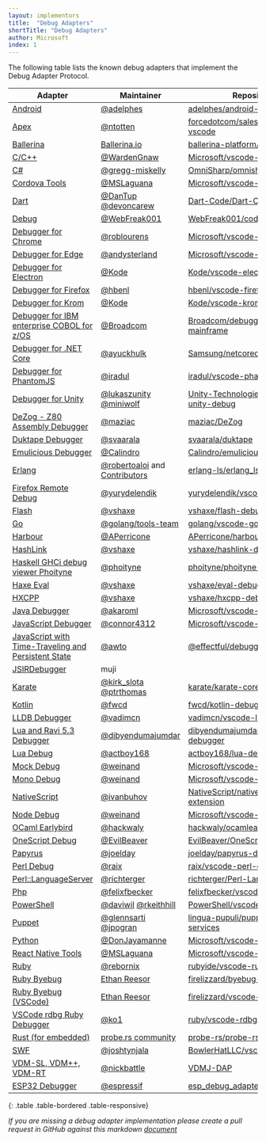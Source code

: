 ```yaml
---
layout: implementors
title:  "Debug Adapters"
shortTitle: "Debug Adapters"
author: Microsoft
index: 1
---
```


The following table lists the known debug adapters that implement the Debug Adapter Protocol.

| Adapter | Maintainer | Repository |
|---------|------------|------------|
[Android](https://marketplace.visualstudio.com/items?itemName=adelphes.android-dev-ext)|[@adelphes](https://github.com/adelphes)| [adelphes/android-dev-ext](https://github.com/adelphes/android-dev-ext)
[Apex](https://marketplace.visualstudio.com/items?itemName=salesforce.salesforcedx-vscode-apex-debugger)|[@ntotten](https://github.com/ntotten)| [forcedotcom/salesforcedx-vscode](https://github.com/forcedotcom/salesforcedx-vscode)
| [Ballerina](https://marketplace.visualstudio.com/items?itemName=wso2.ballerina) | [Ballerina.io](https://ballerina.io/) | [ballerina-platform/ballerina-lang](https://github.com/ballerina-platform/ballerina-lang/) |
[C/C++](https://marketplace.visualstudio.com/items?itemName=ms-vscode.cpptools)|[@WardenGnaw](https://github.com/WardenGnaw)| [Microsoft/vscode-cpptools](https://github.com/Microsoft/vscode-cpptools)
[C#](https://marketplace.visualstudio.com/items?itemName=ms-vscode.csharp)|[@gregg-miskelly](https://github.com/gregg-miskelly)|[OmniSharp/omnisharp-vscode](https://github.com/OmniSharp/omnisharp-vscode)
[Cordova Tools](https://marketplace.visualstudio.com/items?itemName=vsmobile.cordova-tools)|[@MSLaguana](https://github.com/MSLaguana)|[Microsoft/vscode-cordova](https://github.com/Microsoft/vscode-cordova)
[Dart](https://marketplace.visualstudio.com/items?itemName=Dart-Code.dart-code)|[@DanTup](https://github.com/DanTup) [@devoncarew](https://github.com/devoncarew)|[Dart-Code/Dart-Code](https://github.com/Dart-Code/Dart-Code)
[Debug](https://marketplace.visualstudio.com/items?itemName=webfreak.debug)|[@WebFreak001](https://github.com/WebFreak001)|[WebFreak001/code-debug](https://github.com/WebFreak001/code-debug)
[Debugger for Chrome](https://marketplace.visualstudio.com/items?itemName=msjsdiag.debugger-for-chrome)|[@roblourens](https://github.com/roblourens)|[Microsoft/vscode-chrome-debug](https://github.com/microsoft/vscode-chrome-debug)
[Debugger for Edge](https://marketplace.visualstudio.com/items?itemName=msjsdiag.debugger-for-edge)|[@andysterland](https://github.com/andysterland)|[Microsoft/vscode-edge-debug2](https://github.com/Microsoft/vscode-edge-debug2)
[Debugger for Electron](https://marketplace.visualstudio.com/items?itemName=kodetech.electron-debug)|[@Kode](https://github.com/Kode)|[Kode/vscode-electron-debug](https://github.com/Kode/vscode-electron-debug)
[Debugger for Firefox](https://marketplace.visualstudio.com/items?itemName=hbenl.vscode-firefox-debug)|[@hbenl](https://github.com/hbenl)|[hbenl/vscode-firefox-debug](https://github.com/hbenl/vscode-firefox-debug)
[Debugger for Krom](https://marketplace.visualstudio.com/items?itemName=kodetech.krom-debug)|[@Kode](https://github.com/Kode)|[Kode/vscode-krom-debug](https://github.com/Kode/vscode-krom-debug)
[Debugger for IBM enterprise COBOL for z/OS](https://marketplace.visualstudio.com/items?itemName=broadcomMFD.debugger-for-mainframe)|[@Broadcom](https://www.broadcom.com)|[Broadcom/debugger-for-mainframe](https://github.com/BroadcomMFD/debugger-for-mainframe)
[Debugger for .NET Core](https://github.com/Samsung/netcoredbg)|[@ayuckhulk](https://github.com/ayuckhulk)|[Samsung/netcoredbg](https://github.com/Samsung/netcoredbg)
[Debugger for PhantomJS](https://marketplace.visualstudio.com/items?itemName=iradul.debugger-for-phantomjs)|[@iradul](https://github.com/iradul)|[iradul/vscode-phantomjs-debug](https://github.com/iradul/vscode-phantomjs-debug)
[Debugger for Unity](https://marketplace.visualstudio.com/items?itemName=Unity.unity-debug)|[@lukaszunity](https://github.com/lukaszunity) [@miniwolf](https://github.com/miniwolf)|[Unity-Technologies/vscode-unity-debug](https://github.com/Unity-Technologies/vscode-unity-debug)
[DeZog - Z80 Assembly Debugger](https://marketplace.visualstudio.com/items?itemName=maziac.dezog)|[@maziac](https://github.com/maziac)|[maziac/DeZog](https://github.com/maziac/dezog)
[Duktape Debugger](https://marketplace.visualstudio.com/items?itemName=HaroldBrenes.duk-debug)|[@svaarala](https://github.com/svaarala)|[svaarala/duktape](https://github.com/svaarala/duktape)
[Emulicious Debugger](https://marketplace.visualstudio.com/items?itemName=emulicious.emulicious-debugger)|[@Calindro](https://github.com/Calindro)|[Calindro/emulicious-debugger](https://github.com/Calindro/emulicious-debugger)
[Erlang](https://marketplace.visualstudio.com/items?itemName=erlang-ls.erlang-ls)|[@robertoaloi](https://github.com/robertoaloi) and [Contributors](https://github.com/erlang-ls/erlang_ls/graphs/contributors)|[erlang-ls/erlang_ls](https://github.com/erlang-ls/erlang_ls)
[Firefox Remote Debug](https://marketplace.visualstudio.com/items?itemName=yurydelendik.firefox-debug)|[@yurydelendik](https://github.com/yurydelendik)|[yurydelendik/vscode-ff-debug](https://github.com/yurydelendik/vscode-ff-debug)
[Flash](https://marketplace.visualstudio.com/items?itemName=vshaxe.haxe-debug)|[@vshaxe](https://github.com/vshaxe/)|[vshaxe/flash-debugger](https://github.com/vshaxe/flash-debugger)
[Go](https://marketplace.visualstudio.com/items?itemName=golang.Go)|[@golang/tools-team](https://github.com/orgs/golang/teams/tools-team)|[golang/vscode-go](https://github.com/golang/vscode-go)
[Harbour](https://marketplace.visualstudio.com/items?itemName=aperricone.harbour)|[@APerricone](https://github.com/APerricone)|[APerricone/harbourCodeExtension](https://github.com/APerricone/harbourCodeExtension)
[HashLink](https://marketplace.visualstudio.com/items?itemName=HaxeFoundation.haxe-hl)|[@vshaxe](https://github.com/vshaxe/)|[vshaxe/hashlink-debugger](https://github.com/vshaxe/hashlink-debugger)
[Haskell GHCi debug viewer Phoityne](https://marketplace.visualstudio.com/items?itemName=phoityne.phoityne-vscode)|[@phoityne](https://github.com/phoityne)|[phoityne/phoityne-vscode](https://github.com/phoityne/phoityne-vscode)
[Haxe Eval](https://marketplace.visualstudio.com/items?itemName=nadako.vshaxe)|[@vshaxe](https://github.com/vshaxe/)|[vshaxe/eval-debugger](https://github.com/vshaxe/eval-debugger)
[HXCPP](https://marketplace.visualstudio.com/items?itemName=vshaxe.hxcpp-debugger)|[@vshaxe](https://github.com/vshaxe/)|[vshaxe/hxcpp-debugger](https://github.com/vshaxe/hxcpp-debugger)
[Java Debugger](https://marketplace.visualstudio.com/items?itemName=vscjava.vscode-java-debug)|[@akaroml](https://github.com/akaroml)|[Microsoft/vscode-java-debug](https://github.com/Microsoft/vscode-java-debug)
[JavaScript Debugger](https://marketplace.visualstudio.com/items?itemName=ms-vscode.js-debug)|[@connor4312](https://github.com/connor4312)|[Microsoft/vscode-js-debug](https://github.com/microsoft/vscode-js-debug)
[JavaScript with Time-Traveling and Persistent State](https://marketplace.visualstudio.com/items?itemName=effectful.debugger)|[@awto](https://github.com/awto)|[@effectful/debugger](https://github.com/awto/effectfuljs/tree/master/packages/vscode-debugger)
[JSIRDebugger](https://marketplace.visualstudio.com/items?itemName=muji.jsirdebugger)|muji
[Karate](https://marketplace.visualstudio.com/items?itemName=kirkslota.karate-runner)|[@kirk_slota](https://twitter.com/kirk_slota) [@ptrthomas](https://twitter.com/ptrthomas)|[karate/karate-core](https://github.com/intuit/karate/tree/develop/karate-core/src/main/java/com/intuit/karate/debug)
[Kotlin](https://marketplace.visualstudio.com/items?itemName=fwcd.kotlin)|[@fwcd](https://github.com/fwcd)|[fwcd/kotlin-debug-adapter](https://github.com/fwcd/kotlin-debug-adapter)
[LLDB Debugger](https://marketplace.visualstudio.com/items?itemName=vadimcn.vscode-lldb)|[@vadimcn](https://github.com/vadimcn)|[vadimcn/vscode-lldb](https://github.com/vadimcn/vscode-lldb)
[Lua and Ravi 5.3 Debugger](https://marketplace.visualstudio.com/items?itemName=ravilang.ravi-debug)|[@dibyendumajumdar](https://github.com/dibyendumajumdar)|[dibyendumajumdar/ravi-vscode-debugger](https://github.com/dibyendumajumdar/ravi-vscode-debugger)
[Lua Debug](https://marketplace.visualstudio.com/items?itemName=actboy168.lua-debug)|[@actboy168](https://github.com/actboy168)|[actboy168/lua-debug](https://github.com/actboy168/lua-debug)
[Mock Debug](https://marketplace.visualstudio.com/items?itemName=andreweinand.mock-debug)|[@weinand](https://github.com/weinand)|[Microsoft/vscode-mock-debug](https://github.com/Microsoft/vscode-mock-debug)
[Mono Debug](https://marketplace.visualstudio.com/items?itemName=ms-vscode.mono-debug)|[@weinand](https://github.com/weinand)|[Microsoft/vscode-mono-debug](https://github.com/Microsoft/vscode-mono-debug)
[NativeScript](https://marketplace.visualstudio.com/items?itemName=Telerik.nativescript)|[@ivanbuhov](https://github.com/ivanbuhov)|[NativeScript/nativescript-vscode-extension](https://github.com/NativeScript/nativescript-vscode-extension/)
[Node Debug](https://github.com/Microsoft/vscode-node-debug)|[@weinand](https://github.com/weinand)|[Microsoft/vscode-node-debug](https://github.com/Microsoft/vscode-node-debug)
[OCaml Earlybird](https://marketplace.visualstudio.com/items?itemName=hackwaly.ocamlearlybird)|[@hackwaly](https://github.com/hackwaly)|[hackwaly/ocamlearlybird](https://github.com/hackwaly/ocamlearlybird)
[OneScript Debug](https://marketplace.visualstudio.com/items?itemName=EvilBeaver.oscript-debug)|[@EvilBeaver](https://github.com/EvilBeaver)|[EvilBeaver/OneScript](https://github.com/EvilBeaver/OneScript)
[Papyrus](https://marketplace.visualstudio.com/items?itemName=joelday.papyrus-lang-vscode)|[@joelday](https://github.com/joelday)|[joelday/papyrus-debug-server](https://github.com/joelday/papyrus-debug-server)
[Perl Debug](https://marketplace.visualstudio.com/items?itemName=mortenhenriksen.perl-debug)|[@raix](https://github.com/raix)|[raix/vscode-perl-debug](https://github.com/raix/vscode-perl-debug)
[Perl::LanguageServer](https://marketplace.visualstudio.com/items?itemName=richterger.perl)|[@richterger](https://github.com/richterger)|[richterger/Perl-LanguageServer](https://github.com/richterger/Perl-LanguageServer)
[Php](https://marketplace.visualstudio.com/items?itemName=felixfbecker.php-debug)|[@felixfbecker](https://github.com/felixfbecker)|[felixfbecker/vscode-php-debug](https://github.com/felixfbecker/vscode-php-debug)
[PowerShell](https://marketplace.visualstudio.com/items?itemName=ms-vscode.PowerShell)|[@daviwil](https://github.com/daviwil) [@rkeithhill](https://github.com/rkeithhill)|[PowerShell/vscode-powershell](https://github.com/PowerShell/vscode-powershell)
[Puppet](https://marketplace.visualstudio.com/items?itemName=jpogran.puppet-vscode)|[@glennsarti](https://github.com/glennsarti) [@jpogran](https://github.com/jpogran)|[lingua-pupuli/puppet-editor-services](https://github.com/lingua-pupuli/puppet-editor-services)
[Python](https://marketplace.visualstudio.com/items?itemName=ms-python.python)|[@DonJayamanne](https://github.com/DonJayamanne)|[Microsoft/vscode-python](https://github.com/Microsoft/vscode-python)
[React Native Tools](https://marketplace.visualstudio.com/items?itemName=vsmobile.vscode-react-native)|[@MSLaguana](https://github.com/MSLaguana)|[Microsoft/vscode-react-native](https://github.com/Microsoft/vscode-react-native/issues)
[Ruby](https://marketplace.visualstudio.com/items?itemName=rebornix.Ruby)|[@rebornix](https://github.com/rebornix)|[rubyide/vscode-ruby](https://github.com/rubyide/vscode-ruby)
[Ruby Byebug](https://rubygems.org/gems/byebug-dap)|[Ethan Reesor](https://gitlab.com/firelizzard)|[firelizzard/byebug-dap](https://gitlab.com/firelizzard/byebug-dap)
[Ruby Byebug (VSCode)](https://marketplace.visualstudio.com/items?itemName=ethan-reesor.vscode-byebug)|[Ethan Reesor](https://gitlab.com/firelizzard)|[firelizzard/vscode-byebug](https://gitlab.com/firelizzard/vscode-byebug)
[VSCode rdbg Ruby Debugger](https://marketplace.visualstudio.com/items?itemName=KoichiSasada.vscode-rdbg)|[@ko1](https://github.com/ko1)|[ruby/vscode-rdbg](https://github.com/ruby/vscode-rdbg)
[Rust (for embedded)](https://github.com/probe-rs/vscode)|[probe.rs community](https://github.com/probe-rs)|[probe-rs/probe-rs](https://github.com/probe-rs/probe-rs)
[SWF](https://marketplace.visualstudio.com/items?itemName=bowlerhatllc.vscode-nextgenas)|[@joshtynjala](https://github.com/joshtynjala)|[BowlerHatLLC/vscode-nextgenas](https://github.com/BowlerHatLLC/vscode-nextgenas)
[VDM-SL, VDM++, VDM-RT](https://github.com/nickbattle/vdmj/tree/master/LSP)|[@nickbattle](https://github.com/nickbattle)|[VDMJ-DAP](https://github.com/nickbattle/vdmj/tree/master/lsp)
[ESP32 Debugger](https://github.com/espressif/esp-debug-adapter)|[@espressif](https://github.com/espressif)|[esp_debug_adapter](https://github.com/espressif/esp-debug-adapter)
{: .table .table-bordered .table-responsive}

*If you are missing a debug adapter implementation please create a pull request in GitHub against this markdown [document](https://github.com/Microsoft/debug-adapter-protocol/blob/gh-pages/_implementors/adapters.md)*
